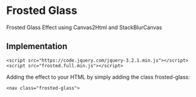 # Frosted Glass

Frosted Glass Effect using Canvas2Html and StackBlurCanvas

## Implementation
```
<script src="https://code.jquery.com/jquery-3.2.1.min.js"></script>
<script src="frosted.full.min.js"></script>
```

Adding the effect to your HTML by simply adding the class frosted-glass:
```
<nav class="frosted-glass">
```

